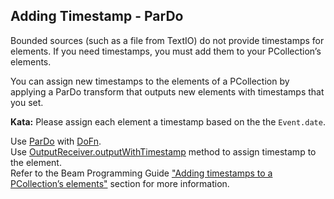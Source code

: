 <!--
  ~ Licensed to the Apache Software Foundation (ASF) under one
  ~ or more contributor license agreements.  See the NOTICE file
  ~ distributed with this work for additional information
  ~ regarding copyright ownership.  The ASF licenses this file
  ~ to you under the Apache License, Version 2.0 (the
  ~ "License"); you may not use this file except in compliance
  ~ with the License.  You may obtain a copy of the License at
  ~
  ~     http://www.apache.org/licenses/LICENSE-2.0
  ~
  ~ Unless required by applicable law or agreed to in writing, software
  ~ distributed under the License is distributed on an "AS IS" BASIS,
  ~ WITHOUT WARRANTIES OR CONDITIONS OF ANY KIND, either express or implied.
  ~ See the License for the specific language governing permissions and
  ~ limitations under the License.
  -->

Adding Timestamp - ParDo
------------------------

Bounded sources (such as a file from TextIO) do not provide timestamps for elements. If you need 
timestamps, you must add them to your PCollection’s elements.

You can assign new timestamps to the elements of a PCollection by applying a ParDo transform that 
outputs new elements with timestamps that you set.

**Kata:** Please assign each element a timestamp based on the the `Event.date`.

<div class="hint">
  Use <a href="https://beam.apache.org/releases/javadoc/current/org/apache/beam/sdk/transforms/ParDo.html">
  ParDo</a>
  with <a href="https://beam.apache.org/releases/javadoc/current/org/apache/beam/sdk/transforms/DoFn.html">
  DoFn</a>.
</div>

<div class="hint">
  Use <a href="https://beam.apache.org/releases/javadoc/current/org/apache/beam/sdk/transforms/DoFn.OutputReceiver.html#outputWithTimestamp-T-org.joda.time.Instant-">
  OutputReceiver.outputWithTimestamp</a> method to assign timestamp to the element.
</div>

<div class="hint">
  Refer to the Beam Programming Guide
  <a href="https://beam.apache.org/documentation/programming-guide/#adding-timestamps-to-a-pcollections-elements">
    "Adding timestamps to a PCollection’s elements"</a> section for more information.
</div>
